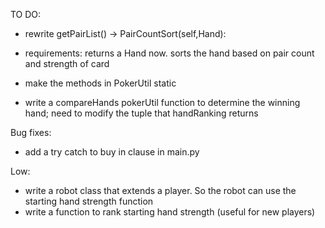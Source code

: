 TO DO:
- rewrite getPairList() -> PairCountSort(self,Hand):
- requirements: returns a Hand now. sorts the hand based on pair count and strength of card


- make the methods in PokerUtil static
- write a compareHands pokerUtil function to determine the winning hand; need to modify the tuple that handRanking returns

Bug fixes:
- add a try catch to buy in clause in main.py 

Low:
- write a robot class that extends a player. So the robot can use the starting hand strength function
- write a function to rank starting hand strength (useful for new players)